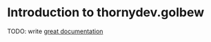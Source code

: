 # Introduction to thornydev.golbew

TODO: write [great documentation](http://jacobian.org/writing/great-documentation/what-to-write/)
